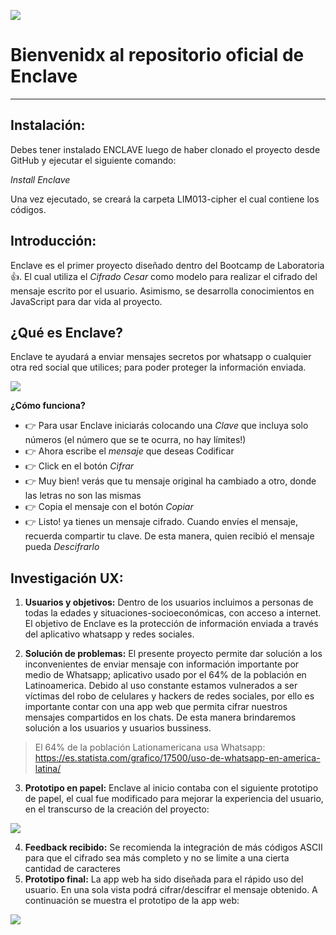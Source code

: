 ![](1encabezado.png)

# Bienvenidx al repositorio oficial de Enclave
___

## Instalación:

Debes tener instalado ENCLAVE luego de haber clonado el proyecto desde GitHub y ejecutar el siguiente comando:

*Install Enclave*

Una vez ejecutado, se creará la carpeta LIM013-cipher el cual contiene los códigos.

## Introducción:

Enclave es el primer proyecto diseñado dentro del Bootcamp de Laboratoria :thumbsup:. El cual utiliza el *Cifrado Cesar* como modelo para realizar el cifrado del mensaje escrito por el usuario. Asimismo, se desarrolla conocimientos en JavaScript para dar vida al proyecto.

## ¿Qué es Enclave?

Enclave te ayudará a enviar mensajes secretos por whatsapp o cualquier otra red social que utilices; para poder proteger la información enviada.

![](2prototipoF.PNG)

**¿Cómo funciona?**

- :point_right: Para usar Enclave iniciarás colocando una *Clave* que incluya solo números (el número que se te ocurra, no hay límites!)
- :point_right: Ahora escribe el *mensaje* que deseas Codificar 
- :point_right: Click en el botón *Cifrar*
- :point_right: Muy bien! verás que tu mensaje original ha cambiado a otro, donde las letras no son las mismas
- :point_right: Copia el mensaje con el botón *Copiar*
- :point_right: Listo! ya tienes un mensaje cifrado. Cuando envíes el mensaje, recuerda compartir tu clave. De esta manera, quien recibió el mensaje pueda *Descifrarlo* 

## Investigación UX:

1. **Usuarios y objetivos:** Dentro de los usuarios incluimos a personas de todas la edades y situaciones-socioeconómicas, con acceso a internet. El objetivo de Enclave es la protección de información enviada a través del aplicativo whatsapp y redes sociales.

2. **Solución de problemas:** El presente proyecto permite dar solución a los inconvenientes de enviar mensaje con información importante por medio de Whatsapp; aplicativo usado por el 64% de la población en Latinoamerica. Debido al uso constante estamos vulnerados a ser víctimas del robo de celulares y hackers de redes sociales, por ello es importante contar con una app web que permita cifrar nuestros mensajes compartidos en los chats. De esta manera brindaremos solución a los usuarios y usuarios bussiness. 

>El 64% de la población Lationamericana usa Whatsapp:
>https://es.statista.com/grafico/17500/uso-de-whatsapp-en-america-latina/

3. **Prototipo en papel:** Enclave al inicio contaba con el siguiente prototipo de papel, el cual fue modificado para mejorar la experiencia del usuario, en el transcurso de la creación del proyecto:

![](3prototipoP.PNG)

4. **Feedback recibido:** Se recomienda la integración de más códigos ASCII para que el cifrado sea más completo y no se limite a una cierta cantidad de caracteres
5. **Prototipo final:** La app web ha sido diseñada para el rápido uso del usuario. En una sola vista podrá cifrar/descifrar el mensaje obtenido. A continuación se muestra el prototipo de la app web:

![](4Prototipo.png)


